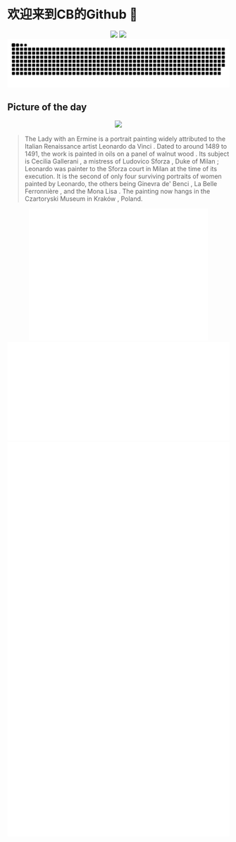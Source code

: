 
# 欢迎来到CB的Github 👋

<div align="center">
  <img height="137px" src="https://github-readme-stats.vercel.app/api?username=SuperCB&show_icons=true&theme=radical" />
  <img height="137px" src="https://github-readme-stats.vercel.app/api/top-langs/?username=SuperCB&hide_title=true&hide_border=true&layout=compact&langs_count=6&text_color=000&icon_color=fff" />
</div>


<div align="center">
    <img src="./contribution-snake/github-contribution-grid-snake.svg" />
</div>



## Picture of the day
<div align="center">
  <img width=400px src="https://upload.wikimedia.org/wikipedia/commons/thumb/f/f9/Lady_with_an_Ermine_-_Leonardo_da_Vinci_-_Google_Art_Project.jpg/450px-Lady_with_an_Ermine_-_Leonardo_da_Vinci_-_Google_Art_Project.jpg" />
</div>

>The  Lady with an Ermine  is a  portrait painting  widely attributed to the  Italian Renaissance  artist  Leonardo da Vinci . Dated to around 1489 to 1491, the work is  painted in oils  on a panel of  walnut wood . Its subject is  Cecilia Gallerani , a mistress of  Ludovico Sforza ,  Duke of Milan ; Leonardo was painter to the Sforza court in  Milan  at the time of its execution. It is the second of only four surviving portraits of women painted by Leonardo, the others being  Ginevra de' Benci ,  La Belle Ferronnière , and the  Mona Lisa . The painting now hangs in the  Czartoryski Museum  in  Kraków , Poland.



<div align="center">
  <img height="300px" src="base_metrics.svg" />
  <img  src="metrics.plugin.calendar.full.svg" />
</div>


<div align="center">
  <img  src="plugin_metrics.svg" /> 
</div>
